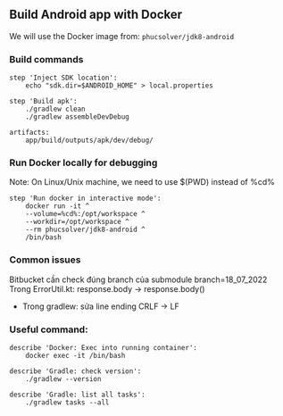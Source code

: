 ## Build Android app with Docker
We will use the Docker image from: `phucsolver/jdk8-android`

### Build commands
```
step 'Inject SDK location':
    echo "sdk.dir=$ANDROID_HOME" > local.properties

step 'Build apk':
    ./gradlew clean
    ./gradlew assembleDevDebug

artifacts:
    app/build/outputs/apk/dev/debug/

```

### Run Docker locally for debugging
Note: On Linux/Unix machine, we need to use $(PWD) instead of %cd%
```
step 'Run docker in interactive mode':    
    docker run -it ^
    --volume=%cd%:/opt/workspace ^
    --workdir=/opt/workspace ^
    --rm phucsolver/jdk8-android ^
    /bin/bash    
```

### Common issues
Bitbucket cần check đúng branch của submodule
    branch=18_07_2022
	Trong ErrorUtil.kt: response.body -> response.body()
- Trong gradlew: sửa line ending CRLF -> LF


### Useful command:
```
describe 'Docker: Exec into running container':
    docker exec -it /bin/bash

describe 'Gradle: check version':
    ./gradlew --version

describe 'Gradle: list all tasks':
    ./gradlew tasks --all
```